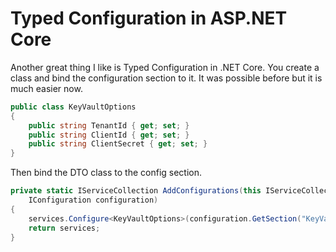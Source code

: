 # Typed Configuration in ASP.NET Core

Another great thing I like is Typed Configuration in .NET Core. You create a class and bind the configuration section to it. It was possible before but it is much easier now.

```csharp
public class KeyVaultOptions
{
    public string TenantId { get; set; }
    public string ClientId { get; set; }
    public string ClientSecret { get; set; }
}

```

Then bind the DTO class to the config section.

```csharp
private static IServiceCollection AddConfigurations(this IServiceCollection services,
    IConfiguration configuration)
{
    services.Configure<KeyVaultOptions>(configuration.GetSection("KeyVault"));
    return services;
}

```

